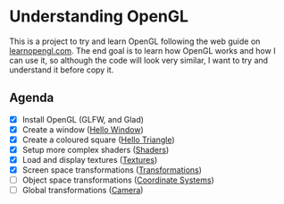 # Understanding OpenGL
This is a project to try and learn OpenGL following the web guide on [learnopengl.com](https://learnopengl.com/Introduction).  The end goal is to learn how OpenGL works and how I can use it, so although the code will look very similar, I want to try and understand it before copy it.

## Agenda
- [x] Install OpenGL (GLFW, and Glad)
- [x] Create a window ([Hello Window](https://learnopengl.com/Getting-started/Hello-Window))
- [x] Create a coloured square ([Hello Triangle](https://learnopengl.com/Getting-started/Hello-Triangle))
- [x] Setup more complex shaders ([Shaders](https://learnopengl.com/Getting-started/Shaders))
- [x] Load and display textures ([Textures](https://learnopengl.com/Getting-started/Textures))
- [x] Screen space transformations ([Transformations](https://learnopengl.com/Getting-started/Transformations))
- [ ] Object space transformations ([Coordinate Systems](https://learnopengl.com/Getting-started/Coordinate-Systems))
- [ ] Global transformations ([Camera](https://learnopengl.com/Getting-started/Camera))

